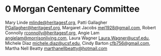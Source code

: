 # 0 Morgan Centenary Committee


Mary Linde <mlinde@heritagesf.org>,
Patti Gallagher <PGallagher@heritagesf.org>,
Margaret Jacobs <mej1928@gmail.com>,
Robert Connolly <rconnolly@heritagesf.org>,
Angie Lam <angielam@morrisonliving.com>,
Laura Wagner <Laura.Wagner@ucsf.edu>,
Michele Diaz <michele.diaz@ucsf.edu>,
Cindy Barton <cfb756@gmail.com>,
Martha Nell Beatty <marthanellbeatty@hotmail.com>
